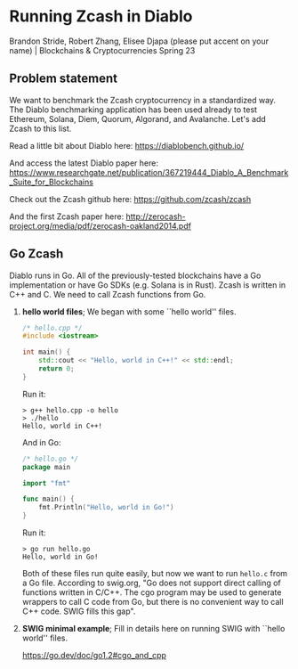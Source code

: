 # Running Zcash in Diablo
Brandon Stride, Robert Zhang, Elisee Djapa (please put accent on your name) | Blockchains & Cryptocurrencies Spring 23

## Problem statement
We want to benchmark the Zcash cryptocurrency in a standardized way. The Diablo benchmarking application has been used already to test Ethereum, Solana, Diem, Quorum, Algorand, and Avalanche. Let's add Zcash to this list.

Read a little bit about Diablo here: https://diablobench.github.io/

And access the latest Diablo paper here: https://www.researchgate.net/publication/367219444_Diablo_A_Benchmark_Suite_for_Blockchains

Check out the Zcash github here: https://github.com/zcash/zcash

And the first Zcash paper here: http://zerocash-project.org/media/pdf/zerocash-oakland2014.pdf

## Go Zcash
Diablo runs in Go. All of the previously-tested blockchains have a Go implementation or have Go SDKs (e.g. Solana is in Rust). Zcash is written in C++ and C. We need to call Zcash functions from Go.
1. **hello world files**; We began with some ``hello world'' files.
    ```c++
    /* hello.cpp */
    #include <iostream>

    int main() {
        std::cout << "Hello, world in C++!" << std::endl;
        return 0;
    }
    ```

    Run it:
    ```console
    > g++ hello.cpp -o hello
    > ./hello
    Hello, world in C++!
    ```

    And in Go:
    ```go
    /* hello.go */
    package main

    import "fmt"

    func main() {
        fmt.Println("Hello, world in Go!")
    }
    ```

    Run it:
    ```console
    > go run hello.go
    Hello, world in Go!
    ```

    Both of these files run quite easily, but now we want to run `hello.c` from a Go file. According to swig.org, "Go does not support direct calling of functions written in C/C++. The cgo program may be used to generate wrappers to call C code from Go, but there is no convenient way to call C++ code. SWIG fills this gap".

2. **SWIG minimal example**; Fill in details here on running SWIG with ``hello world'' files.

    https://go.dev/doc/go1.2#cgo_and_cpp

